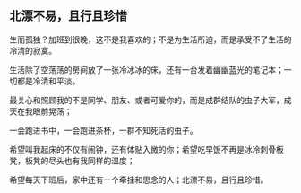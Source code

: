 ## 北漂不易，且行且珍惜

​		生而孤独？加班到很晚，这不是我喜欢的；不是为生活所迫，而是承受不了生活的冷清的寂寞。

生活除了空荡荡的房间放了一张冷冰冰的床，还有一台发着幽幽蓝光的笔记本；一切都是冷清和平淡。

最关心和照顾我的不是同学、朋友、或者可爱你的，而是成群结队的虫子大军，成天在我眼前晃荡；

一会跑进书中，一会跑进茶杯，一群不知死活的虫子。

希望叫我起床的不仅有闹钟，还有体贴入微的你；希望吃早饭不再是冰冷刺骨板凳，板凳的尽头也有我同样的温度；

希望每天下班后，家中还有一个牵挂和思念的人；北漂不易，且行且珍惜。

